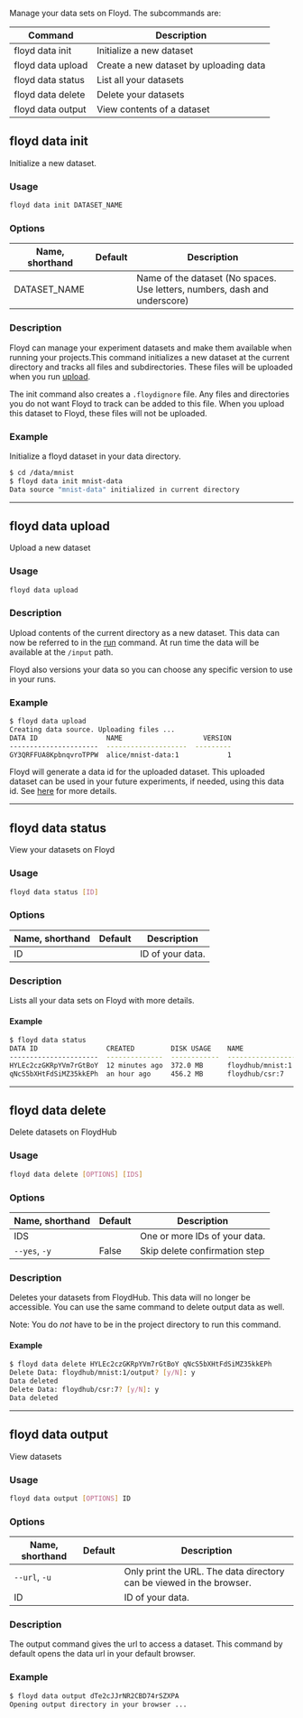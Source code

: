 
Manage your data sets on Floyd. The subcommands are:

| Command              | Description              |
| -------------------  | ------------------------ |
| floyd data init      | Initialize a new dataset |
| floyd data upload    | Create a new dataset by uploading data |
| floyd data status    | List all your datasets  |
| floyd data delete    | Delete your datasets |
| floyd data output    | View contents of a dataset |

## floyd data init 

Initialize a new dataset.

### Usage
```bash
floyd data init DATASET_NAME
```

### Options
| Name, shorthand | Default | Description |
| --------------- | ------- | ----------- |
| DATASET_NAME    |         | Name of the dataset (No spaces. Use letters, numbers, dash and underscore)    |

### Description
Floyd can manage your experiment datasets and make them available when running your projects.This command initializes a new 
dataset at the current directory and tracks all files and subdirectories. These files will be uploaded when you run [upload](#floyd-data-upload).

The init command also creates a `.floydignore` file. Any files and directories you do not want Floyd to track can be added 
to this file. When you upload this dataset to Floyd, these files will not be uploaded.

### Example
Initialize a floyd dataset in your data directory.
```bash
$ cd /data/mnist
$ floyd data init mnist-data
Data source "mnist-data" initialized in current directory
```

---------------------------------

## floyd data upload

Upload a new dataset

### Usage
```bash
floyd data upload
```

### Description
Upload contents of the current directory as a new dataset. This data can now be referred to in the [run](./run.md) command.
At run time the data will be available at the `/input` path.

Floyd also versions your data so you can choose any specific version to use in your runs.

### Example
```bash
$ floyd data upload
Creating data source. Uploading files ...
DATA ID                 NAME                    VERSION
----------------------  --------------------  ---------
GY3QRFFUA8KpbnqvroTPPW  alice/mnist-data:1            1
```
Floyd will generate a data id for the uploaded dataset. This uploaded dataset can be used in your future experiments, if needed,
using this data id. See [here](../home/using_datasets/#using-data-set-in-experiments) for more details.

---------------------------------

## floyd data status

View your datasets on Floyd

### Usage
```bash
floyd data status [ID]
```

### Options
| Name, shorthand | Default | Description |
| --------------- | ------- | ----------- |
| ID |      | ID of your data. |

### Description
Lists all your data sets on Floyd with more details.

#### Example
```bash
$ floyd data status
DATA ID                 CREATED         DISK USAGE    NAME                                        VERSION
----------------------  --------------  ------------  ----------------------------------------  ---------
HYLEc2czGKRpYVm7rGtBoY  12 minutes ago  372.0 MB      floydhub/mnist:1                                  1
qNcS5bXHtFdSiMZ35kkEPh  an hour ago     456.2 MB      floydhub/csr:7                					7
```

---------------------------------

## floyd data delete

Delete datasets on FloydHub

### Usage
```bash
floyd data delete [OPTIONS] [IDS]
```

### Options
| Name, shorthand | Default | Description |
| --------------- | ------- | ----------- |
| IDS |      | One or more IDs of your data. |
| `--yes`, `-y` | False  | Skip delete confirmation step |

### Description
Deletes your datasets from FloydHub. This data will no longer 
be accessible. You can use the same command to delete output 
data as well.

Note: You do *not* have to be in the project directory to run this command.

#### Example
```bash
$ floyd data delete HYLEc2czGKRpYVm7rGtBoY qNcS5bXHtFdSiMZ35kkEPh
Delete Data: floydhub/mnist:1/output? [y/N]: y
Data deleted
Delete Data: floydhub/csr:7? [y/N]: y
Data deleted
```

---------------------------------

## floyd data output

View datasets

### Usage
```bash
floyd data output [OPTIONS] ID
```

### Options
| Name, shorthand | Default | Description |
| --------------- | ------- | ----------- |
| `--url`, `-u` |      | Only print the URL. The data directory can be viewed in the browser. |
| ID |      | ID of your data. |

### Description
The output command gives the url to access a dataset. This command by default opens the data url in your default browser.

### Example
```bash
$ floyd data output dTe2cJJrNR2CBD74rSZXPA
Opening output directory in your browser ...
```
